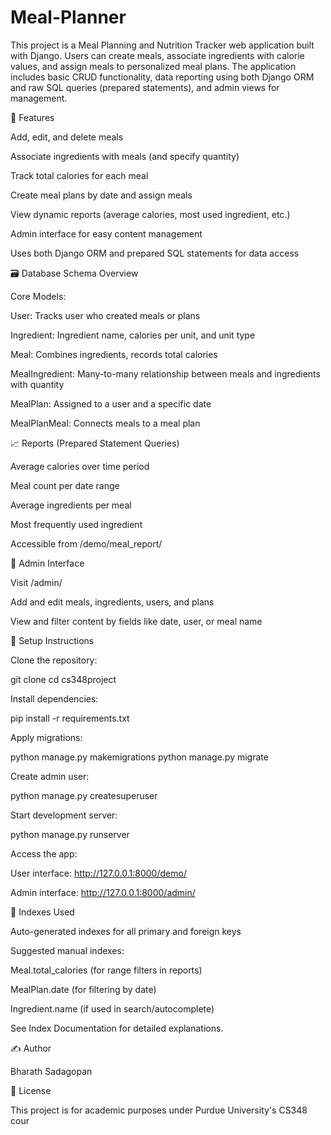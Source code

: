 # Meal-Planner
This project is a Meal Planning and Nutrition Tracker web application built with Django. Users can create meals, associate ingredients with calorie values, and assign meals to personalized meal plans. The application includes basic CRUD functionality, data reporting using both Django ORM and raw SQL queries (prepared statements), and admin views for management.

🚀 Features

Add, edit, and delete meals

Associate ingredients with meals (and specify quantity)

Track total calories for each meal

Create meal plans by date and assign meals

View dynamic reports (average calories, most used ingredient, etc.)

Admin interface for easy content management

Uses both Django ORM and prepared SQL statements for data access

🗃️ Database Schema Overview

Core Models:

User: Tracks user who created meals or plans

Ingredient: Ingredient name, calories per unit, and unit type

Meal: Combines ingredients, records total calories

MealIngredient: Many-to-many relationship between meals and ingredients with quantity

MealPlan: Assigned to a user and a specific date

MealPlanMeal: Connects meals to a meal plan

📈 Reports (Prepared Statement Queries)

Average calories over time period

Meal count per date range

Average ingredients per meal

Most frequently used ingredient

Accessible from /demo/meal_report/

🔐 Admin Interface

Visit /admin/

Add and edit meals, ingredients, users, and plans

View and filter content by fields like date, user, or meal name

📌 Setup Instructions

Clone the repository:

git clone <your-repo-url>
cd cs348project

Install dependencies:

pip install -r requirements.txt

Apply migrations:

python manage.py makemigrations
python manage.py migrate

Create admin user:

python manage.py createsuperuser

Start development server:

python manage.py runserver

Access the app:

User interface: http://127.0.0.1:8000/demo/

Admin interface: http://127.0.0.1:8000/admin/

📄 Indexes Used

Auto-generated indexes for all primary and foreign keys

Suggested manual indexes:

Meal.total_calories (for range filters in reports)

MealPlan.date (for filtering by date)

Ingredient.name (if used in search/autocomplete)

See Index Documentation for detailed explanations.

✍️ Author

Bharath Sadagopan

📝 License

This project is for academic purposes under Purdue University's CS348 cour
